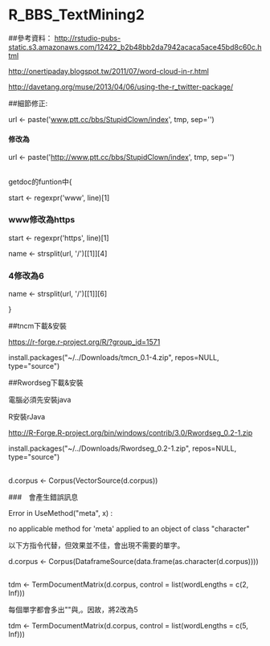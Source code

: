 # R_BBS_TextMining2

##參考資料：
http://rstudio-pubs-static.s3.amazonaws.com/12422_b2b48bb2da7942acaca5ace45bd8c60c.html

http://onertipaday.blogspot.tw/2011/07/word-cloud-in-r.html

http://davetang.org/muse/2013/04/06/using-the-r_twitter-package/
<BR>

##細節修正:

url <- paste('www.ptt.cc/bbs/StupidClown/index', tmp, sep='')

#### 修改為

url <- paste('http://www.ptt.cc/bbs/StupidClown/index', tmp, sep='')


##
getdoc的funtion中{

  start <- regexpr('www', line)[1]
  
  ### www修改為https
  
  start <- regexpr('https', line)[1]

  name <- strsplit(url, '/')[[1]][4]
  
  ### 4修改為6
  
  name <- strsplit(url, '/')[[1]][6]

}



##tncm下載&安裝

  https://r-forge.r-project.org/R/?group_id=1571
  
  install.packages("~/../Downloads/tmcn_0.1-4.zip", repos=NULL, type="source")
  
  
  
##Rwordseg下載&安裝

  電腦必須先安裝java
  
  R安裝rJava
  
  http://R-Forge.R-project.org/bin/windows/contrib/3.0/Rwordseg_0.2-1.zip
  
  install.packages("~/../Downloads/Rwordseg_0.2-1.zip", repos=NULL, type="source")


##
d.corpus <- Corpus(VectorSource(d.corpus))

###　會產生錯誤訊息

Error in UseMethod("meta", x) :

  no applicable method for 'meta' applied to an object of class "character"

以下方指令代替，但效果並不佳，會出現不需要的單字。

d.corpus <- Corpus(DataframeSource(data.frame(as.character(d.corpus))))



##
tdm <- TermDocumentMatrix(d.corpus, control = list(wordLengths = c(2, Inf)))

每個單字都會多出""與,。因故，將2改為5

tdm <- TermDocumentMatrix(d.corpus, control = list(wordLengths = c(5, Inf)))

